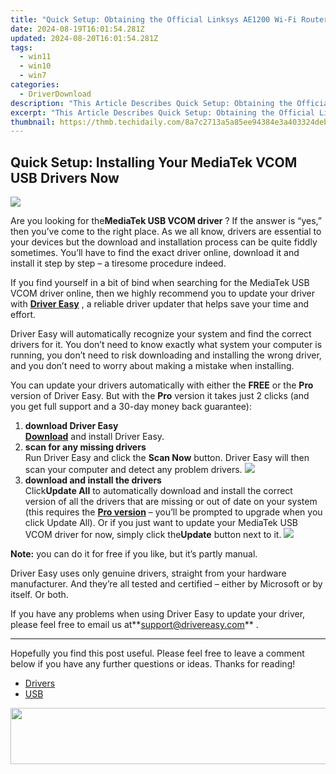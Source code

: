 ```yaml
---
title: "Quick Setup: Obtaining the Official Linksys AE1200 Wi-Fi Router Drivers"
date: 2024-08-19T16:01:54.281Z
updated: 2024-08-20T16:01:54.281Z
tags:
  - win11
  - win10
  - win7
categories:
  - DriverDownload
description: "This Article Describes Quick Setup: Obtaining the Official Linksys AE1200 Wi-Fi Router Drivers"
excerpt: "This Article Describes Quick Setup: Obtaining the Official Linksys AE1200 Wi-Fi Router Drivers"
thumbnail: https://thmb.techidaily.com/8a7c2713a5a85ee94384e3a403324debf1e357fa3f2637bf212870351e0edf0f.jpg
---
```


## Quick Setup: Installing Your MediaTek VCOM USB Drivers Now

![](https://images.drivereasy.com/wp-content/uploads/2019/06/2019-06-11_18-43-00-1-1024x680.png)

 Are you looking for the**MediaTek USB VCOM driver** ? If the answer is “yes,” then you’ve come to the right place. As we all know, drivers are essential to your devices but the download and installation process can be quite fiddly sometimes. You’ll have to find the exact driver online, download it and install it step by step – a tiresome procedure indeed.

 If you find yourself in a bit of bind when searching for the MediaTek USB VCOM driver online, then we highly recommend you to update your driver with **[Driver Easy](https://tools.techidaily.com/drivereasy/download/)**  , a reliable driver updater that helps save your time and effort.

 Driver Easy will automatically recognize your system and find the correct drivers for it. You don’t need to know exactly what system your computer is running, you don’t need to risk downloading and installing the wrong driver, and you don’t need to worry about making a mistake when installing.

 You can update your drivers automatically with either the **FREE** or the **Pro**  version of Driver Easy. But with the **Pro** version it takes just 2 clicks (and you get full support and a 30-day money back guarantee):

1. **download Driver Easy**  
**[Download](https://tools.techidaily.com/drivereasy/download/)**  and install Driver Easy.
2. **scan for any missing drivers**  
 Run Driver Easy and click the **Scan Now** button. Driver Easy will then scan your computer and detect any problem drivers. ![](https://images.drivereasy.com/wp-content/uploads/2019/06/2019-06-10_14-52-48-2.png)
3. **download and install the drivers**  
 Click**Update All** to automatically download and install the correct version of all the drivers that are missing or out of date on your system (this requires the **[Pro version](https://tools.techidaily.com/drivereasy/download/)**  – you’ll be prompted to upgrade when you click Update All). Or if you just want to update your MediaTek USB VCOM driver for now, simply click the**Update**  button next to it. ![](https://images.drivereasy.com/wp-content/uploads/2019/06/2019-06-11_18-24-39-1.png)

**Note:** you can do it for free if you like, but it’s partly manual.

 Driver Easy uses only genuine drivers, straight from your hardware manufacturer. And they’re all tested and certified – either by Microsoft or by itself. Or both.

 If you have any problems when using Driver Easy to update your driver, please feel free to email us at**<support@drivereasy.com>** .

---

 Hopefully you find this post useful. Please feel free to leave a comment below if you have any further questions or ideas. Thanks for reading!

* [Drivers](https://tools.techidaily.com/drivereasy/download/)
* [USB](https://tools.techidaily.com/drivereasy/download/)

<ins class="adsbygoogle"
     style="display:block"
     data-ad-format="autorelaxed"
     data-ad-client="ca-pub-7571918770474297"
     data-ad-slot="1223367746"></ins>



<ins class="adsbygoogle"
     style="display:block"
     data-ad-client="ca-pub-7571918770474297"
     data-ad-slot="8358498916"
     data-ad-format="auto"
     data-full-width-responsive="true"></ins>



<!-- affiliate ads begin -->
<a href="https://zonlipartnershipprogram.pxf.io/c/5597632/1596691/17882" target="_top" id="1596691"><img src="//a.impactradius-go.com/display-ad/17882-1596691" border="0" alt="" width="728" height="90"/></a><img height="0" width="0" src="https://imp.pxf.io/i/5597632/1596691/17882" style="position:absolute;visibility:hidden;" border="0" />
<!-- affiliate ads end -->